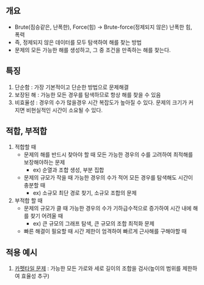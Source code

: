 ## 개요
- Brute(짐승같은, 난폭한), Force(힘) -> Brute-force(정제되지 않은) 난폭한 힘, 폭력
- 즉, 정제되지 않은 데이터를 모두 탐색하여 해를 찾는 방법
- 문제의 모든 가능한 해를 생성하고, 그 중 조건을 만족하는 해를 찾는다.

## 특징
1. 단순함 : 가장 기본적이고 단순한 방법으로 문제해결
2. 보장된 해 : 가능한 모든 경우를 탐색하므로 항상 해를 찾을 수 있음
3. 비효율성 : 경우의 수가 많을경우 시간 복잡도가 높아질 수 있다. 문제의 크기가 커지면 비현실적인 시간이 소요될 수 있다.

## 적합, 부적합
1. 적합할 때
    - 문제의 해를 반드시 찾아야 할 때
      모든 가능한 경우의 수를 고려하여 최적해를 보장해야하는 문제
      - ex) 순열과 조합 생성, 부분 집합
    - 문제의 규모가 작을 때
      가능한 경우의 수가 적어 모든 경우를 탐색해도 시간이 충분할 때
      - ex) 소규모 최단 경로 찾기, 소규모 조합의 문제
2. 부적합 할 때
    - 문제의 규모가 클 때
      가능한 경우의 수가 기하급수적으로 증가하여 시간 내에 해를 찾기 어려울 때
      - ex) 큰 규모의 그래프 탐색, 큰 규모의 조합 최적화 문제
    - 빠른 해결이 필요할 때
      시간 제한이 엄격하여 빠르게 근사해를 구해야할 때

## 적용 예시
1. [카펫타일 문제](https://github.com/jamm0316/programers-codingtest/blob/main/lv.2/%EC%99%84%EC%A0%84%ED%83%90%EC%83%89/%EC%B9%B4%ED%8E%AB/totaltiles.js) : 가능한 모든 가로와 세로 길이의 조합을 검사(높이의 범위를 제한하여 효율성 추구)
